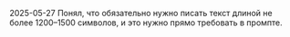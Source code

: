 

2025-05-27 
Понял, что обязательно нужно писать текст длиной не более 1200–1500 символов, и это нужно прямо требовать в промпте.

